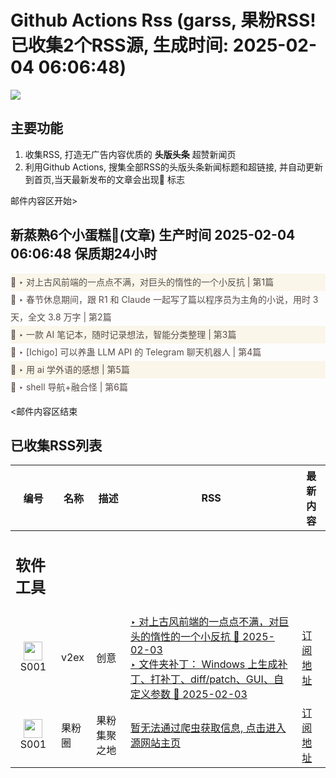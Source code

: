 # Github Actions Rss (garss, 果粉RSS! 已收集2个RSS源, 生成时间: 2025-02-04 06:06:48)

![](https://cdn.jsdelivr.net/gh/xinkeji/garss/_media/ga-rss.png)



## 主要功能
1. 收集RSS, 打造无广告内容优质的 **头版头条** 超赞新闻页
2. 利用Github Actions, 搜集全部RSS的头版头条新闻标题和超链接, 并自动更新到首页,当天最新发布的文章会出现🌈 标志

邮件内容区开始>
<h2>新蒸熟6个小蛋糕🍰(文章) 生产时间 2025-02-04 06:06:48 保质期24小时</h2>

<div style='line-height:3;background-color:#FAF6EA;' ><a href='https://www.v2ex.com/t/1108787#reply2' style="line-height:2;text-decoration:none;display:block;color:#584D49;">🌈 ‣ 对上古风前端的一点点不满，对巨头的惰性的一个小反抗 | 第1篇</a></div><div style='line-height:3;' ><a href='https://www.v2ex.com/t/1108743#reply9' style="line-height:2;text-decoration:none;display:block;color:#584D49;">🌈 ‣ 春节休息期间，跟 R1 和 Claude 一起写了篇以程序员为主角的小说，用时 3 天，全文 3.8 万字 | 第2篇</a></div><div style='line-height:3;background-color:#FAF6EA;' ><a href='https://www.v2ex.com/t/1108716#reply11' style="line-height:2;text-decoration:none;display:block;color:#584D49;">🌈 ‣ 一款 AI 笔记本，随时记录想法，智能分类整理 | 第3篇</a></div><div style='line-height:3;' ><a href='https://www.v2ex.com/t/1108756#reply0' style="line-height:2;text-decoration:none;display:block;color:#584D49;">🌈 ‣ [Ichigo] 可以养蛊 LLM API 的 Telegram 聊天机器人 | 第4篇</a></div><div style='line-height:3;background-color:#FAF6EA;' ><a href='https://www.v2ex.com/t/1108726#reply1' style="line-height:2;text-decoration:none;display:block;color:#584D49;">🌈 ‣ 用 ai 学外语的感想 | 第5篇</a></div><div style='line-height:3;' ><a href='https://www.v2ex.com/t/1108769#reply0' style="line-height:2;text-decoration:none;display:block;color:#584D49;">🌈 ‣ shell 导航+融合怪 | 第6篇</a></div>

<邮件内容区结束

## 已收集RSS列表

| 编号 | 名称 | 描述 | RSS | 最新内容 |
| --- | --- | --- | --- | --- |
| <h2 id="软件工具">软件工具</h2> |  |   |  |  |
| <div id="S001" style="text-align: center;"><img src="https://cdn.jsdelivr.net/gh/zhaoolee/garss/_media/favicon/S001.png" width="30px" style="width:30px;height: auto;"/><br><span>S001</span></div> | v2ex | 创意 | [‣ 对上古风前端的一点点不满，对巨头的惰性的一个小反抗 🌈 2025-02-03](https://www.v2ex.com/t/1108787#reply2)<br/>[‣ 文件夹补丁： Windows 上生成补丁、打补丁、diff/patch、GUI、自定义参数 🌈 2025-02-03](https://www.v2ex.com/t/1108590#reply3) | [订阅地址](https://www.v2ex.com/feed/tab/creative.xml) |
| <div id="S001" style="text-align: center;"><img src="https://cdn.jsdelivr.net/gh/zhaoolee/garss/_media/favicon/S001.png" width="30px" style="width:30px;height: auto;"/><br><span>S001</span></div> | 果粉圈 | 果粉集聚之地 | [暂无法通过爬虫获取信息, 点击进入源网站主页](https://g0f.cn) | [订阅地址](https://g0f.cn/rss.xml) |



